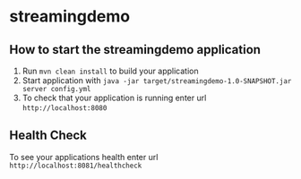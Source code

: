 # streamingdemo

How to start the streamingdemo application
---

1. Run `mvn clean install` to build your application
1. Start application with `java -jar target/streamingdemo-1.0-SNAPSHOT.jar server config.yml`
1. To check that your application is running enter url `http://localhost:8080`

Health Check
---

To see your applications health enter url `http://localhost:8081/healthcheck`

